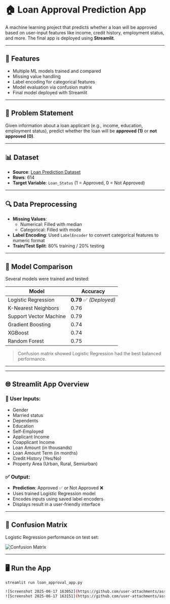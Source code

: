 # 🏠 Loan Approval Prediction App

A machine learning project that predicts whether a loan will be approved based on user-input features like income, credit history, employment status, and more. The final app is deployed using **Streamlit**.

---

## 🚀 Features

- Multiple ML models trained and compared
- Missing value handling
- Label encoding for categorical features
- Model evaluation via confusion matrix
- Final model deployed with Streamlit

---

## 🧠 Problem Statement

Given information about a loan applicant (e.g., income, education, employment status), predict whether the loan will be **approved (1)** or **not approved (0)**.

---

## 📊 Dataset

- **Source**: [Loan Prediction Dataset]([https://www.kaggle.com/altruistdelhite04/loan-prediction-problem-dataset](https://www.kaggle.com/datasets/altruistdelhite04/loan-prediction-problem-dataset?resource=download))
- **Rows**: 614  
- **Target Variable**: `Loan_Status` (1 = Approved, 0 = Not Approved)

---

## 🔍 Data Preprocessing

- **Missing Values**:
  - Numerical: Filled with median
  - Categorical: Filled with mode
- **Label Encoding**:
  Used `LabelEncoder` to convert categorical features to numeric format
- **Train/Test Split**: 80% training / 20% testing

---

## 🤖 Model Comparison

Several models were trained and tested:

| Model                   | Accuracy |
|------------------------|----------|
| Logistic Regression     | **0.79** ✅ *(Deployed)*  
| K-Nearest Neighbors     | 0.76  
| Support Vector Machine  | 0.79  
| Gradient Boosting       | 0.74  
| XGBoost                 | 0.74  
| Random Forest           | 0.75  

> Confusion matrix showed Logistic Regression had the best balanced performance.

---


---

## 🌐 Streamlit App Overview

### 📝 User Inputs:

- Gender
- Married status
- Dependents
- Education
- Self-Employed
- Applicant Income
- Coapplicant Income
- Loan Amount (in thousands)
- Loan Amount Term (in months)
- Credit History (Yes/No)
- Property Area (Urban, Rural, Semiurban)

### ✅ Output:

- **Prediction**: Approved ✅ or Not Approved ❌
- Uses trained Logistic Regression model
- Encodes inputs using saved label encoders
- Displays result in a user-friendly interface

---

## 🧪 Confusion Matrix

Logistic Regression performance on test set:

![Confusion Matrix](![image](https://github.com/user-attachments/assets/f342cd7d-f6a5-4d0e-b232-b46e21f52ad3)
)

---

## 🖥️ Run the App

```bash
streamlit run loan_approval_app.py

![Screenshot 2025-06-17 163052](https://github.com/user-attachments/assets/38c4e72b-fdc8-4dd0-b3f4-a48bcaf05fcd)
![Screenshot 2025-06-17 163151](https://github.com/user-attachments/assets/b7434216-9137-46d3-a50e-8f310085543e)



